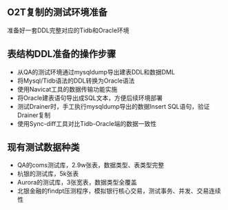 O2T复制的测试环境准备
-----------
准备好一套DDL完整对应的Tidb和Oracle环境

表结构DDL准备的操作步骤
--------
- 从QA的测试环境通过mysqldump导出建表DDL和数据DML
- 将Mysql/Tidb语法的DDL转换为Oracle语法
- 使用Navicat工具的数据传输功能实施
- 将Oracle建表语句导出成SQL文本，方便后续环境部署
- 测试Drainer时，手工执行mysqldump导出的数据Insert SQL语句，验证Drainer复制
- 使用Sync-diff工具对比Tidb-Oracle端的数据一致性

现有测试数据种类
--------
- QA的coms测试库，2.9w张表，数据类型、表类型完整
- 杭银的测试库，5k张表
- Aurora的测试库，3张宽表，数据类型全覆盖
- 北银金融的findpt压测程序，模拟银行核心交易，测试事务、并发、交易连续性

